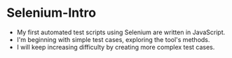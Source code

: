 # Selenium-Intro

- My first automated test scripts using Selenium are written in JavaScript.
- I'm beginning with simple test cases, exploring the tool's methods.
- I will keep increasing difficulty by creating more complex test cases.